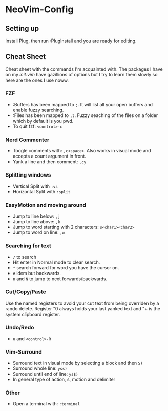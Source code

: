 # NeoVim-Config

## Setting up
Install Plug, then run :PlugInstall and you are ready for editing.

## Cheat Sheet

Cheat sheet with the commands I'm acquainted with. The packages I have on my *init.vim* have gazillions of options but I try to learn them slowly so here are the ones I use noww.

### FZF
- :Buffers has been mapped to `;`. It will list all your open buffers and enable fuzzy searching.
- :Files has been mapped to `,t`. Fuzzy seaching of the files on a folder which by default is you pwd.
- To quit fzf: `<control>-c`

### Nerd Commenter
- Toogle comments with: `,c<space>`. Also works in visual mode and accepts a count argument in front.
- Yank a line and then comment: `,cy`

### Splitting windows
- Vertical Split with `:vs`
- Horizontal Split with `:split`

### EasyMotion and moving around
- Jump to line below: `,j`
- Jump to line above: `,k`
- Jump to word starting with 2 characters: `s<char1><char2>`
- Jump to word on line: `,w`

### Searching for text
- `/` to search
- Hit enter in Normal mode to clear search.
- `*` search forward for word you have the cursor on.
- `#` idem but backwards.
- `n` and `N` to jump to next forwards/backwards.

### Cut/Copy/Paste
Use the named registers to avoid your cut text from being overriden by a rando delete. Register "0 always holds your last yanked text and "+ is the system clipboard register.

### Undo/Redo
- `u` and `<control>-R`

### Vim-Surround
- Surround text in visual mode by selecting a block and then `S)`
- Surround whole line: `yss)`
- Surround until end of line: `ys$)`
- In general type of action, s, motion and delimiter

### Other
- Open a terminal with: `:terminal`

